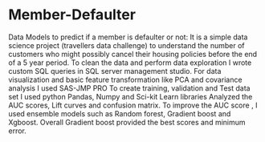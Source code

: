 # Member-Defaulter
Data Models to predict if a member is defaulter or not: It is a simple data science project (travellers data challenge) to understand the number of customers who might possibly cancel their housing policies before the end of a 5 year period.
To clean the data and perform data exploration I wrote custom SQL queries in SQL server management studio.
For data visualization and basic feature transformation like PCA and covariance analysis I used SAS-JMP PRO
To create training, validation and Test data set I used python Pandas, Numpy and Sci-kit Learn libraries
Analyzed the AUC scores, Lift curves and confusion matrix. 
To improve the AUC score , I used ensemble models such as Random forest, Gradient boost and Xgboost. Overall Gradient boost provided the best scores and minimum error.
